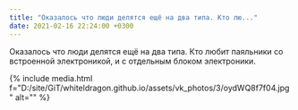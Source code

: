 ```yaml
---
title: "Оказалось что люди делятся ещё на два типа. Кто лю..."
date: 2021-02-16 22:24:00 +0300
---
```


Оказалось что люди делятся ещё на два типа. Кто любит паяльники со встроенной электроникой, и с отдельным блоком электроники.

{% include media.html f="D:/site/GiT/whiteldragon.github.io/assets/vk_photos/3/oydWQ8f7f04.jpg" alt="" %}
